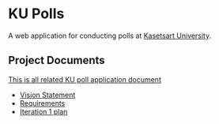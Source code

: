 # KU Polls

A web application for conducting polls at [Kasetsart University](https://www.ku.ac.th).

## Project Documents

[This is all related KU poll application document](https://github.com/Ing140943/ku-polls/wiki)

* [Vision Statement](../../wiki/Vision%20Statement)
* [Requirements](../../wiki/Requirements)
* [Iteration 1 plan](../../wiki/Iteration1)

